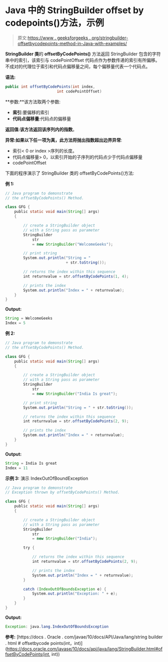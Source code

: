 # Java 中的 StringBuilder offset by codepoints()方法，示例

> 原文:[https://www . geeksforgeeks . org/stringbuilder-offsetbycodepoints-method-in-Java-with-examples/](https://www.geeksforgeeks.org/stringbuilder-offsetbycodepoints-method-in-java-with-examples/)

**StringBuilder 类**的 **offsetByCodePoints()** 方法返回 StringBuilder 包含的字符串中的索引，该索引与 codePointOffset 代码点作为参数传递的索引有所偏移。不成对的代理位于索引和代码点偏移量之间，每个偏移量代表一个代码点。

**语法:**

```java
public int offsetByCodePoints(int index,
                       int codePointOffset)
```

**参数:**该方法取两个参数:

*   **索引**:要偏移的索引
*   **代码点偏移量**:代码点的偏移量

**返回值:**该方法返回**该序列内的指数**。

**异常:**如果以下任一项为真，此方法将抛出**指数超出边界异常**:

*   索引< 0 or index >序列的长度。
*   代码点偏移量> 0，以索引开始的子序列的代码点少于代码点偏移量
*   codePointOffset

下面的程序演示了 StringBuilder 类的 offsetByCodePoints()方法:

**例 1:**

```java
// Java program to demonstrate
// the offsetByCodePoints() Method.

class GFG {
    public static void main(String[] args)
    {

        // create a StringBuilder object
        // with a String pass as parameter
        StringBuilder
            str
            = new StringBuilder("WelcomeGeeks");

        // print string
        System.out.println("String = "
                           + str.toString());

        // returns the index within this sequence
        int returnvalue = str.offsetByCodePoints(1, 4);

        // prints the index
        System.out.println("Index = " + returnvalue);
    }
}
```

**Output:**

```java
String = WelcomeGeeks
Index = 5

```

**例 2:**

```java
// Java program to demonstrate
// the offsetByCodePoints() Method.

class GFG {
    public static void main(String[] args)
    {

        // create a StringBuilder object
        // with a String pass as parameter
        StringBuilder
            str
            = new StringBuilder("India Is great");

        // print string
        System.out.println("String = " + str.toString());

        // returns the index within this sequence
        int returnvalue = str.offsetByCodePoints(2, 9);

        // prints the index
        System.out.println("Index = " + returnvalue);
    }
}
```

**Output:**

```java
String = India Is great
Index = 11

```

**示例 3:** 演示 IndexOutOfBoundException

```java
// Java program to demonstrate
// Exception thrown by offsetByCodePoints() Method.

class GFG {
    public static void main(String[] args)
    {

        // create a StringBuilder object
        // with a String pass as parameter
        StringBuilder
            str
            = new StringBuilder("India");

        try {

            // returns the index within this sequence
            int returnvalue = str.offsetByCodePoints(2, 9);

            // prints the index
            System.out.println("Index = " + returnvalue);
        }

        catch (IndexOutOfBoundsException e) {
            System.out.println("Exception: " + e);
        }
    }
}
```

**Output:**

```java
Exception: java.lang.IndexOutOfBoundsException

```

**参考:**
[https://docs . Oracle . com/javae/10/docs/API/Java/lang/string builder . html # offsetbycode points(int，int)](https://docs.oracle.com/javase/10/docs/api/java/lang/StringBuilder.html#offsetByCodePoints(int, int))
